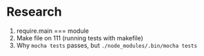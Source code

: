 # Research
  1. require.main === module
  2. Make file on 111 (running tests with makefile)
  3. Why `mocha tests` passes, but `./node_modules/.bin/mocha tests`